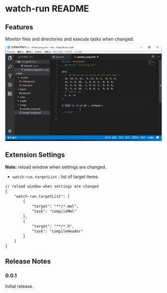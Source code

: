 # watch-run README

## Features

Monitor files and directories and execute tasks when changed. 

![save and run](images/image01.gif)

## Extension Settings

**Note:** reload window when settings are changed.

* `watch-run.targetList` : list of target items.
```
// reload window when settings are changed
{
    "watch-run.targetList": [
        {
            "target": "**/*.mml",
            "task": "compileMml"
        },
        {
            "target": "**/*.h",
            "task": "compileHeader"
        }
    ]
}
```

## Release Notes

### 0.0.1
Initial release.
